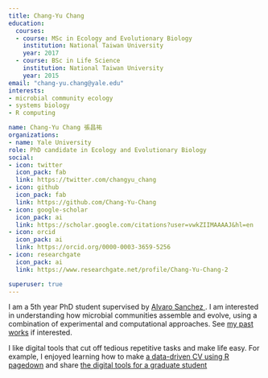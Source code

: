 ```yaml
---
title: Chang-Yu Chang
education:
  courses:
  - course: MSc in Ecology and Evolutionary Biology
    institution: National Taiwan University
    year: 2017
  - course: BSc in Life Science
    institution: National Taiwan University
    year: 2015
email: "chang-yu.chang@yale.edu"
interests:
- microbial community ecology
- systems biology
- R computing

name: Chang-Yu Chang 張昌祐
organizations:
- name: Yale University
role: PhD candidate in Ecology and Evolutionary Biology
social:
- icon: twitter
  icon_pack: fab
  link: https://twitter.com/changyu_chang
- icon: github
  icon_pack: fab
  link: https://github.com/Chang-Yu-Chang
- icon: google-scholar
  icon_pack: ai
  link: https://scholar.google.com/citations?user=vwkZIIMAAAAJ&hl=en
- icon: orcid
  icon_pack: ai
  link: https://orcid.org/0000-0003-3659-5256
- icon: researchgate
  icon_pack: ai
  link: https://www.researchgate.net/profile/Chang-Yu-Chang-2

superuser: true
---
```


I am a 5th year PhD student supervised by [Alvaro Sanchez ](http://www.sanchezlaboratory.com/). I am interested in understanding how microbial communities assemble and evolve, using a combination of experimental and computational approaches. See [my past works](/publication) if interested.

I like digital tools that cut off tedious repetitive tasks and make life easy. For example, I enjoyed learning how to make [a data-driven CV using R pagedown](/blog/2019-11-03-data-driven-cv/) and share [the digital tools for a graduate student](/blog/2020-08-11-digital-toolset)


